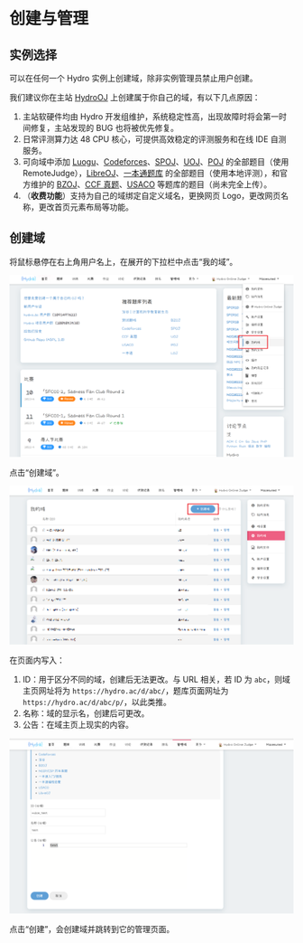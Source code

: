 # 创建与管理

## 实例选择

可以在任何一个 Hydro 实例上创建域，除非实例管理员禁止用户创建。

我们建议你在主站 [HydroOJ](https://hydro.ac/) 上创建属于你自己的域，有以下几点原因：

1. 主站软硬件均由 Hydro 开发组维护，系统稳定性高，出现故障时将会第一时间修复，主站发现的 BUG 也将被优先修复。
2. 日常评测算力达 48 CPU 核心，可提供高效稳定的评测服务和在线 IDE 自测服务。
3. 可向域中添加 [Luogu](https://hydro.ac/d/luogu/)、[Codeforces](https://hydro.ac/d/codeforces/)、[SPOJ](https://hydro.ac/d/spoj/)、[UOJ](https://hydro.ac/d/uoj/)、[POJ](https://hydro.ac/d/poj/) 的全部题目（使用 RemoteJudge），[LibreOJ](https://hydro.ac/d/loj/)、[一本通题库](https://hydro.ac/d/ybttk/) 的全部题目（使用本地评测），和官方维护的 [BZOJ](https://hydro.ac/d/bzoj/)、[CCF 真题](https://hydro.ac/d/ccf/)、[USACO](https://hydro.ac/d/USACO/) 等题库的题目（尚未完全上传）。
4. （**收费功能**）支持为自己的域绑定自定义域名，更换网页 Logo，更改网页名称，更改首页元素布局等功能。

## 创建域

将鼠标悬停在右上角用户名上，在展开的下拉栏中点击“我的域”。

![](./imgs/create/p1.png)

点击“创建域”。

![](./imgs/create/p2.png)

在页面内写入：

1. ID：用于区分不同的域，创建后无法更改。与 URL 相关，若 ID 为 `abc`，则域主页网址将为 `https://hydro.ac/d/abc/`，题库页面网址为 `https://hydro.ac/d/abc/p/`，以此类推。
2. 名称：域的显示名，创建后可更改。
3. 公告：在域主页上现实的内容。

![](./imgs/create/p3.png)

点击“创建”，会创建域并跳转到它的管理页面。

